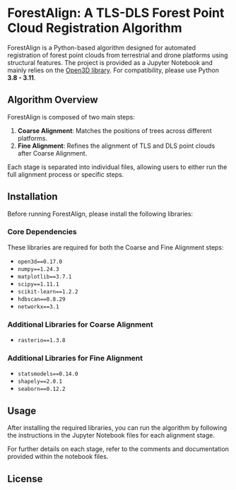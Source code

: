 # ForestAlign: A TLS-DLS Forest Point Cloud Registration Algorithm

ForestAlign is a Python-based algorithm designed for automated registration of forest point clouds from terrestrial and drone platforms using structural features. The project is provided as a Jupyter Notebook and mainly relies on the [Open3D library](https://github.com/isl-org/Open3D). For compatibility, please use Python **3.8 - 3.11**.

## Algorithm Overview
ForestAlign is composed of two main steps:
1. **Coarse Alignment**: Matches the positions of trees across different platforms.
2. **Fine Alignment**: Refines the alignment of TLS and DLS point clouds after Coarse Alignment.

Each stage is separated into individual files, allowing users to either run the full alignment process or specific steps.

## Installation
Before running ForestAlign, please install the following libraries:

### Core Dependencies
These libraries are required for both the Coarse and Fine Alignment steps:
- `open3d==0.17.0`
- `numpy==1.24.3`
- `matplotlib==3.7.1`
- `scipy==1.11.1`
- `scikit-learn==1.2.2`
- `hdbscan==0.8.29`
- `networkx==3.1`

### Additional Libraries for Coarse Alignment
- `rasterio==1.3.8`

### Additional Libraries for Fine Alignment
- `statsmodels==0.14.0`
- `shapely==2.0.1`
- `seaborn==0.12.2`

## Usage
After installing the required libraries, you can run the algorithm by following the instructions in the Jupyter Notebook files for each alignment stage. 

For further details on each stage, refer to the comments and documentation provided within the notebook files.

## License

